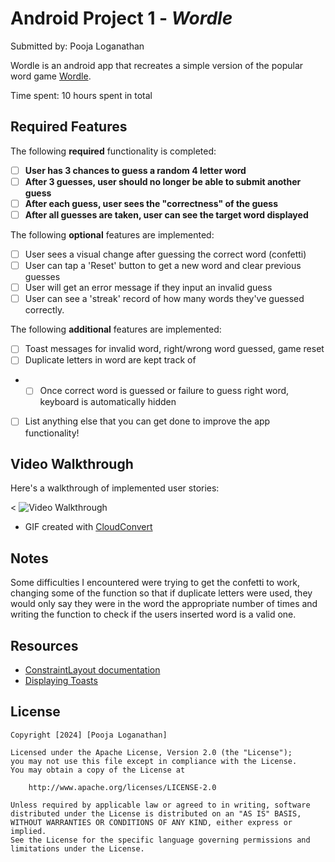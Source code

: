 # Android Project 1 - *Wordle*

Submitted by: Pooja Loganathan

Wordle is an android app that recreates a simple version of the popular word game [Wordle](https://www.nytimes.com/games/wordle/index.html).

Time spent: 10 hours spent in total

## Required Features

The following **required** functionality is completed:

- [ ] **User has 3 chances to guess a random 4 letter word**
- [ ] **After 3 guesses, user should no longer be able to submit another guess**
- [ ] **After each guess, user sees the "correctness" of the guess**
- [ ] **After all guesses are taken, user can see the target word displayed**

The following **optional** features are implemented:
- [ ] User sees a visual change after guessing the correct word (confetti)  
- [ ] User can tap a 'Reset' button to get a new word and clear previous guesses
- [ ] User will get an error message if they input an invalid guess
- [ ] User can see a 'streak' record of how many words they've guessed correctly.

The following **additional** features are implemented:
- [ ] Toast messages for invalid word, right/wrong word guessed, game reset
- [ ] Duplicate letters in word are kept track of
- - [ ] Once correct word is guessed or failure to guess right word, keyboard is automatically hidden
* [ ] List anything else that you can get done to improve the app functionality!

## Video Walkthrough

Here's a walkthrough of implemented user stories:

< <img src='./assets/requirements.gif' title='Video Walkthrough' width='' alt='Video Walkthrough' />

<!-- Replace this with whatever GIF tool you used! -->
- GIF created with [CloudConvert](https://cloudconvert.com/)

## Notes

Some difficulties I encountered were trying to get the confetti to work, changing some of the function
so that if duplicate letters were used, they would only say they were in the word the appropriate 
number of times and writing the function to check if the users inserted word is a valid one. 

## Resources
- [ConstraintLayout documentation](https://developer.android.com/training/constraint-layout)
- [Displaying Toasts](https://guides.codepath.com/android/Displaying-Toasts)

## License

    Copyright [2024] [Pooja Loganathan]

    Licensed under the Apache License, Version 2.0 (the "License");
    you may not use this file except in compliance with the License.
    You may obtain a copy of the License at

        http://www.apache.org/licenses/LICENSE-2.0

    Unless required by applicable law or agreed to in writing, software
    distributed under the License is distributed on an "AS IS" BASIS,
    WITHOUT WARRANTIES OR CONDITIONS OF ANY KIND, either express or implied.
    See the License for the specific language governing permissions and
    limitations under the License.
